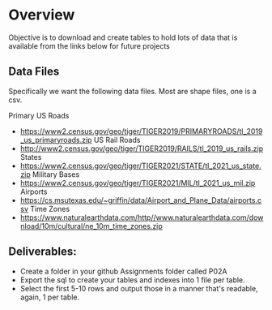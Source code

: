 # Overview
Objective is to download and create tables to hold lots of data that is available from the links below for future projects

## Data Files
Specifically we want the following data files. Most are shape files, one is a csv.

Primary US Roads
- https://www2.census.gov/geo/tiger/TIGER2019/PRIMARYROADS/tl_2019_us_primaryroads.zip
US Rail Roads
- http://www2.census.gov/geo/tiger/TIGER2019/RAILS/tl_2019_us_rails.zip
States
- https://www2.census.gov/geo/tiger/TIGER2021/STATE/tl_2021_us_state.zip
Military Bases
- https://www2.census.gov/geo/tiger/TIGER2021/MIL/tl_2021_us_mil.zip
Airports
- https://cs.msutexas.edu/~griffin/data/Airport_and_Plane_Data/airports.csv
Time Zones
- https://www.naturalearthdata.com/http//www.naturalearthdata.com/download/10m/cultural/ne_10m_time_zones.zip

## Deliverables:
- Create a folder in your github Assignments folder called P02A
- Export the sql to create your tables and indexes into 1 file per table.
- Select the first 5-10 rows and output those in a manner that's readable, again, 1 per table.

